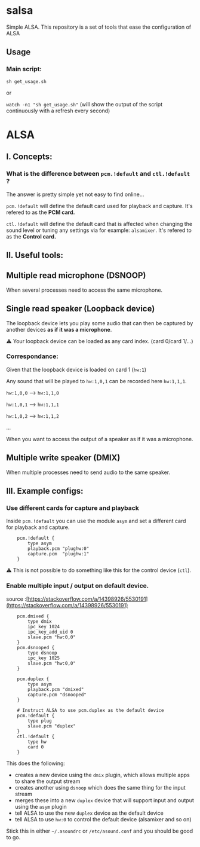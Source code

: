 # salsa
Simple ALSA. This repository is a set of tools that ease the configuration of ALSA

## Usage

### Main script:

`sh get_usage.sh`

or

`watch -n1 "sh get_usage.sh"` (will show the output of the script continuously with a refresh every second)


# ALSA

## I. Concepts:

### What is the difference between `pcm.!default` and `ctl.!default` ?

The answer is pretty simple yet not easy to find online...

`pcm.!default` will define the default card used for playback and capture. It's refered to as the **PCM card.**

`ctl.!default` will define the default card that is affected when changing the sound level or tuning any settings via for example: `alsamixer`. It's refered to as the **Control card.**

## II. Useful tools:

## Multiple read microphone (DSNOOP)

When several processes need to access the same microphone.

## Single read speaker (Loopback device)

The loopback device lets you play some audio that can then be captured by another devices **as if it was a microphone**.

⚠️ Your loopback device can be loaded as any card index. (card 0/card 1/...)

### Correspondance:

Given that the loopback device is loaded on card 1 (`hw:1`)

Any sound that will be played to `hw:1,0,1` can be recorded here `hw:1,1,1`.

`hw:1,0,0` —> `hw:1,1,0`

`hw:1,0,1` —> `hw:1,1,1`

`hw:1,0,2` —> `hw:1,1,2`

...

When you want to access the output of a speaker as if it was a microphone.

## Multiple write speaker (DMIX)

When multiple processes need to send audio to the same speaker.


## III. Example configs:

### Use different cards for capture and playback

Inside `pcm.!default` you can use the module `asym` and set a different card for playback and capture.

```
    pcm.!default {
        type asym
        playback.pcm "plughw:0"
        capture.pcm  "plughw:1"
    }
```

⚠️ This is not possible to do something like this for the control device (`ctl`).

### Enable multiple input / output on default device.

source :[https://stackoverflow.com/a/14398926/5530191](https://stackoverflow.com/a/14398926/5530191)

```
    pcm.dmixed {
        type dmix
        ipc_key 1024
        ipc_key_add_uid 0
        slave.pcm "hw:0,0"
    }
    pcm.dsnooped {
        type dsnoop
        ipc_key 1025
        slave.pcm "hw:0,0"
    }
    
    pcm.duplex {
        type asym
        playback.pcm "dmixed"
        capture.pcm "dsnooped"
    }
    
    # Instruct ALSA to use pcm.duplex as the default device
    pcm.!default {
        type plug
        slave.pcm "duplex"
    }
    ctl.!default {
        type hw
        card 0
    }
```

This does the following:

- creates a new device using the `dmix` plugin, which allows multiple apps to share the output stream
- creates another using `dsnoop` which does the same thing for the input stream
- merges these into a new `duplex` device that will support input and output using the `asym` plugin
- tell ALSA to use the new `duplex` device as the default device
- tell ALSA to use `hw:0` to control the default device (alsamixer and so on)

Stick this in either `~/.asoundrc` or `/etc/asound.conf` and you should be good to go.
